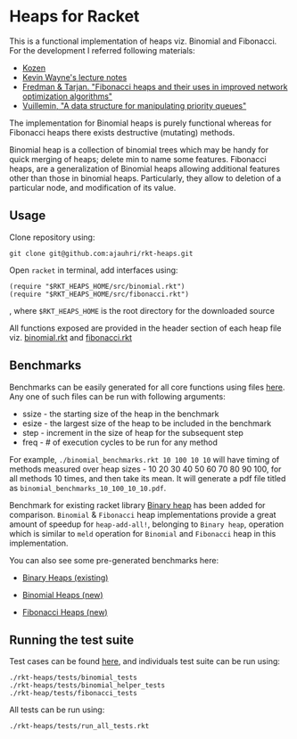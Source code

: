 Heaps for Racket
====

This is a functional implementation of heaps viz. Binomial and Fibonacci. For the development I referred following materials:
* [Kozen](http://www.amazon.com/Analysis-Algorithms-Monographs-Computer-Science/dp/0387976876) 
* [Kevin Wayne's lecture notes](http://www.cs.princeton.edu/~wayne/teaching/fibonacci-heap.pdf)
* [Fredman & Tarjan. "Fibonacci heaps and their uses in improved network optimization algorithms"](http://www.cs.princeton.edu/courses/archive/fall03/cs528/handouts/fibonacci%20heaps.pdf)
* [Vuillemin, "A data structure for manipulating priority queues"](http://www.cl.cam.ac.uk/teaching/1011/AlgorithII/1978-Vuillemin-queues.pdf)

The implementation for Binomial heaps is purely functional whereas for Fibonacci heaps there exists destructive (mutating) methods.

Binomial heap is a collection of binomial trees which may be handy for quick merging of heaps; delete min to name some features. Fibonacci heaps, are a generalization of Binomial heaps allowing additional features other than those in binomial heaps. Particularly, they allow to deletion of a particular node, and modification of its value. 

Usage
----
Clone repository using:
	
	git clone git@github.com:ajauhri/rkt-heaps.git	

Open `racket` in terminal, add interfaces using:

	(require "$RKT_HEAPS_HOME/src/binomial.rkt")
	(require "$RKT_HEAPS_HOME/src/fibonacci.rkt")

, where `$RKT_HEAPS_HOME` is the root directory for the downloaded source

All functions exposed are provided in the header section of each heap file viz. [binomial.rkt](https://github.com/ajauhri/rkt-heaps/blob/master/src/binomial.rkt) and [fibonacci.rkt](https://github.com/ajauhri/rkt-heaps/blob/master/src/fibonacci.rkt) 

Benchmarks
----
Benchmarks can be easily generated for all core functions using files [here](https://github.com/ajauhri/rkt-heaps/tree/master/benchmarks). Any one of such files can be run with following arguments:
* ssize - the starting size of the heap in the benchmark
* esize - the largest size of the heap to be included in the benchmark
* step - increment in the size of heap for the subsequent step 
* freq - # of execution cycles to be run for any method 

For example, `./binomial_benchmarks.rkt 10 100 10 10` will have timing of methods measured over heap sizes - 10 20 30 40 50 60 70 80 90 100, for all methods 10 times, and then take its mean. It will generate a pdf file titled as `binomial_benchmarks_10_100_10_10.pdf`.

Benchmark for existing racket library [Binary heap](http://pre.racket-lang.org/docs/html/data/Binary_Heaps.html) has been added for comparison. `Binomial` & `Fibonacci` heap implementations provide a great amount of speedup for `heap-add-all!`, belonging to `Binary heap`, operation which is similar to `meld` operation for `Binomial` and `Fibonacci` heap in this implementation.

You can also see some pre-generated benchmarks here:

* [Binary Heaps (existing)](https://www.dropbox.com/s/55lgcn7dh6z7833/binary_100_5000_50_50.pdf) 

* [Binomial Heaps (new)](https://www.dropbox.com/s/9c1md2iwq96vx7i/binomial_100_5000_50_50.pdf) 

* [Fibonacci Heaps (new)](https://www.dropbox.com/s/jdzvi9kcgijj9u2/fibonacci_100_5000_50_50.pdf)

Running the test suite 
----

Test cases can be found [here](https://github.com/ajauhri/rkt-heaps/tree/master/tests), and individuals test suite can be run using:
	
	./rkt-heaps/tests/binomial_tests
	./rkt-heaps/tests/binomial_helper_tests
	./rkt-heap/tests/fibonacci_tests

All tests can be run using:

	./rkt-heaps/tests/run_all_tests.rkt





